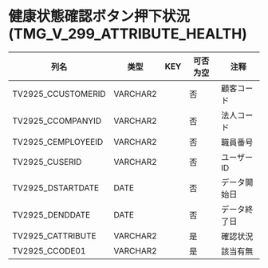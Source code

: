 # 健康状態確認ボタン押下状況(TMG_V_299_ATTRIBUTE_HEALTH)
| 列名   | 类型   | KEY  | 可否为空 | 注释   |
| ---- | ---- | ---- | ---- | ---- |
|TV2925_CCUSTOMERID|VARCHAR2||否|顧客コード|
|TV2925_CCOMPANYID|VARCHAR2||否|法人コード|
|TV2925_CEMPLOYEEID|VARCHAR2||否|職員番号|
|TV2925_CUSERID|VARCHAR2||否|ユーザーID|
|TV2925_DSTARTDATE|DATE||否|データ開始日|
|TV2925_DENDDATE|DATE||否|データ終了日|
|TV2925_CATTRIBUTE|VARCHAR2||是|確認状況|
|TV2925_CCODE01|VARCHAR2||是|該当有無|
